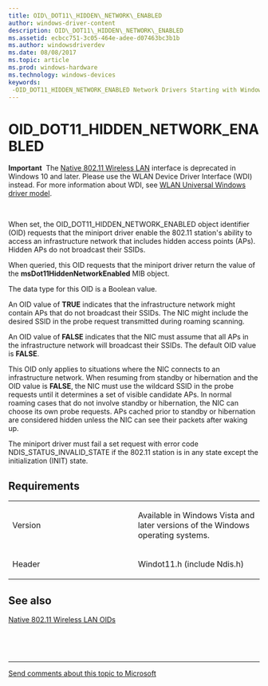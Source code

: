 ```yaml
---
title: OID\_DOT11\_HIDDEN\_NETWORK\_ENABLED
author: windows-driver-content
description: OID\_DOT11\_HIDDEN\_NETWORK\_ENABLED
ms.assetid: ecbcc751-3c05-464e-adee-d07463bc3b1b
ms.author: windowsdriverdev
ms.date: 08/08/2017
ms.topic: article
ms.prod: windows-hardware
ms.technology: windows-devices
keywords: 
 -OID_DOT11_HIDDEN_NETWORK_ENABLED Network Drivers Starting with Windows Vista
---
```


# OID\_DOT11\_HIDDEN\_NETWORK\_ENABLED


**Important**  The [Native 802.11 Wireless LAN](https://msdn.microsoft.com/library/windows/hardware/ff560690) interface is deprecated in Windows 10 and later. Please use the WLAN Device Driver Interface (WDI) instead. For more information about WDI, see [WLAN Universal Windows driver model](https://msdn.microsoft.com/library/windows/hardware/dn897672).

 

When set, the OID\_DOT11\_HIDDEN\_NETWORK\_ENABLED object identifier (OID) requests that the miniport driver enable the 802.11 station's ability to access an infrastructure network that includes hidden access points (APs). Hidden APs do not broadcast their SSIDs.

When queried, this OID requests that the miniport driver return the value of the **msDot11HiddenNetworkEnabled** MIB object.

The data type for this OID is a Boolean value.

An OID value of **TRUE** indicates that the infrastructure network might contain APs that do not broadcast their SSIDs. The NIC might include the desired SSID in the probe request transmitted during roaming scanning.

An OID value of **FALSE** indicates that the NIC must assume that all APs in the infrastructure network will broadcast their SSIDs. The default OID value is **FALSE**.

This OID only applies to situations where the NIC connects to an infrastructure network. When resuming from standby or hibernation and the OID value is **FALSE**, the NIC must use the wildcard SSID in the probe requests until it determines a set of visible candidate APs. In normal roaming cases that do not involve standby or hibernation, the NIC can choose its own probe requests. APs cached prior to standby or hibernation are considered hidden unless the NIC can see their packets after waking up.

The miniport driver must fail a set request with error code NDIS\_STATUS\_INVALID\_STATE if the 802.11 station is in any state except the initialization (INIT) state.

Requirements
------------

<table>
<colgroup>
<col width="50%" />
<col width="50%" />
</colgroup>
<tbody>
<tr class="odd">
<td><p>Version</p></td>
<td><p>Available in Windows Vista and later versions of the Windows operating systems.</p></td>
</tr>
<tr class="even">
<td><p>Header</p></td>
<td>Windot11.h (include Ndis.h)</td>
</tr>
</tbody>
</table>

## See also


[Native 802.11 Wireless LAN OIDs](https://msdn.microsoft.com/library/windows/hardware/ff560691)

 

 


--------------------
[Send comments about this topic to Microsoft](mailto:wsddocfb@microsoft.com?subject=Documentation%20feedback%20%5Bnetvista\netvista%5D:%20OID_DOT11_HIDDEN_NETWORK_ENABLED%20%20RELEASE:%20%288/8/2017%29&body=%0A%0APRIVACY%20STATEMENT%0A%0AWe%20use%20your%20feedback%20to%20improve%20the%20documentation.%20We%20don't%20use%20your%20email%20address%20for%20any%20other%20purpose,%20and%20we'll%20remove%20your%20email%20address%20from%20our%20system%20after%20the%20issue%20that%20you're%20reporting%20is%20fixed.%20While%20we're%20working%20to%20fix%20this%20issue,%20we%20might%20send%20you%20an%20email%20message%20to%20ask%20for%20more%20info.%20Later,%20we%20might%20also%20send%20you%20an%20email%20message%20to%20let%20you%20know%20that%20we've%20addressed%20your%20feedback.%0A%0AFor%20more%20info%20about%20Microsoft's%20privacy%20policy,%20see%20http://privacy.microsoft.com/default.aspx. "Send comments about this topic to Microsoft")



